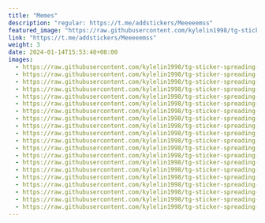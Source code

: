 ```yaml
---
title: "Memes"
description: "regular: https://t.me/addstickers/Meeeeemss"
featured_image: "https://raw.githubusercontent.com/kylelin1998/tg-sticker-spreading-worldwide-images/main/img/cedce4dd-557f-46ca-872b-27e939d3db6e.jpg"
link: "https://t.me/addstickers/Meeeeemss"
weight: 3
date: 2024-01-14T15:53:48+08:00
images:
  - https://raw.githubusercontent.com/kylelin1998/tg-sticker-spreading-worldwide-images/main/img/cedce4dd-557f-46ca-872b-27e939d3db6e.jpg
  - https://raw.githubusercontent.com/kylelin1998/tg-sticker-spreading-worldwide-images/main/img/9d8b5cfc-19d0-4908-b5cf-f1286498bbac.jpg
  - https://raw.githubusercontent.com/kylelin1998/tg-sticker-spreading-worldwide-images/main/img/dadce6f7-5489-4b73-aa6d-dbab4def5ba6.jpg
  - https://raw.githubusercontent.com/kylelin1998/tg-sticker-spreading-worldwide-images/main/img/25c77605-8a10-47e0-a922-4743d4d114fb.jpg
  - https://raw.githubusercontent.com/kylelin1998/tg-sticker-spreading-worldwide-images/main/img/b4393815-cbae-4e09-a4fc-f4ebff523442.jpg
  - https://raw.githubusercontent.com/kylelin1998/tg-sticker-spreading-worldwide-images/main/img/5ef6873c-f76b-446b-a4e8-394ec1625386.jpg
  - https://raw.githubusercontent.com/kylelin1998/tg-sticker-spreading-worldwide-images/main/img/716cb0e5-8d70-4ad9-a592-347b8dcace92.jpg
  - https://raw.githubusercontent.com/kylelin1998/tg-sticker-spreading-worldwide-images/main/img/09460809-750a-4031-96b1-f3ac3f79078d.jpg
  - https://raw.githubusercontent.com/kylelin1998/tg-sticker-spreading-worldwide-images/main/img/d0d7d7e5-a132-46f7-b0b6-2f8bc7ac3cb7.jpg
  - https://raw.githubusercontent.com/kylelin1998/tg-sticker-spreading-worldwide-images/main/img/323d7d07-eb29-446c-b250-0c82f2854553.jpg
  - https://raw.githubusercontent.com/kylelin1998/tg-sticker-spreading-worldwide-images/main/img/48aee88e-723f-443a-bfd9-3a4fa049d5e9.jpg
  - https://raw.githubusercontent.com/kylelin1998/tg-sticker-spreading-worldwide-images/main/img/afb7e95f-dff0-4d32-afbe-b46f19facf58.jpg
  - https://raw.githubusercontent.com/kylelin1998/tg-sticker-spreading-worldwide-images/main/img/565267ad-88e3-4a6a-a761-0863c0504d69.jpg
  - https://raw.githubusercontent.com/kylelin1998/tg-sticker-spreading-worldwide-images/main/img/29e2956e-0a5d-4136-bb50-58be5c7fb0ec.jpg
  - https://raw.githubusercontent.com/kylelin1998/tg-sticker-spreading-worldwide-images/main/img/884fdbaa-32ee-41c8-8ca3-11c03850e086.jpg
  - https://raw.githubusercontent.com/kylelin1998/tg-sticker-spreading-worldwide-images/main/img/8a5960d9-b73b-4369-b803-a37b5bd7c551.jpg
  - https://raw.githubusercontent.com/kylelin1998/tg-sticker-spreading-worldwide-images/main/img/913b6b1c-dbb5-4739-8dc2-0bba40301031.jpg
  - https://raw.githubusercontent.com/kylelin1998/tg-sticker-spreading-worldwide-images/main/img/bc06ba70-1b1b-4f88-adf0-a082bf9aecff.jpg
  - https://raw.githubusercontent.com/kylelin1998/tg-sticker-spreading-worldwide-images/main/img/1ab3e428-b0f8-47e7-83ec-7aba40a83054.jpg
  - https://raw.githubusercontent.com/kylelin1998/tg-sticker-spreading-worldwide-images/main/img/d62d92b9-e6fe-4219-8cb3-f312ab8d8e87.jpg
---
```

